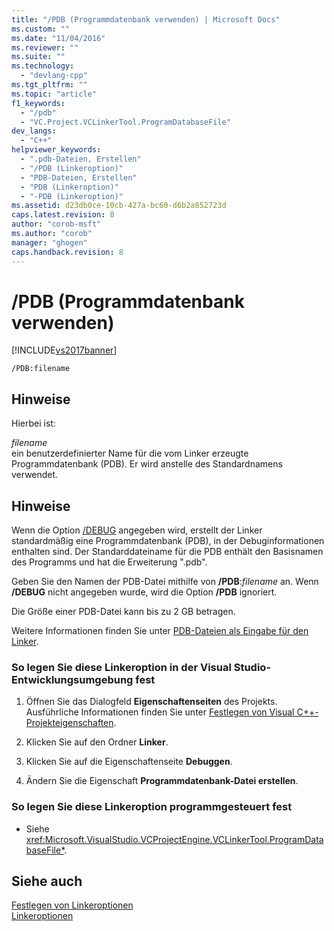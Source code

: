 ```yaml
---
title: "/PDB (Programmdatenbank verwenden) | Microsoft Docs"
ms.custom: ""
ms.date: "11/04/2016"
ms.reviewer: ""
ms.suite: ""
ms.technology: 
  - "devlang-cpp"
ms.tgt_pltfrm: ""
ms.topic: "article"
f1_keywords: 
  - "/pdb"
  - "VC.Project.VCLinkerTool.ProgramDatabaseFile"
dev_langs: 
  - "C++"
helpviewer_keywords: 
  - ".pdb-Dateien, Erstellen"
  - "/PDB (Linkeroption)"
  - "PDB-Dateien, Erstellen"
  - "PDB (Linkeroption)"
  - "-PDB (Linkeroption)"
ms.assetid: d23db0ce-10cb-427a-bc60-d6b2a852723d
caps.latest.revision: 8
author: "corob-msft"
ms.author: "corob"
manager: "ghogen"
caps.handback.revision: 8
---
```

# /PDB (Programmdatenbank verwenden)
[!INCLUDE[vs2017banner](../../assembler/inline/includes/vs2017banner.md)]

```  
/PDB:filename  
```  
  
## Hinweise  
 Hierbei ist:  
  
 *filename*  
 ein benutzerdefinierter Name für die vom Linker erzeugte Programmdatenbank \(PDB\).  Er wird anstelle des Standardnamens verwendet.  
  
## Hinweise  
 Wenn die Option [\/DEBUG](../../build/reference/debug-generate-debug-info.md) angegeben wird, erstellt der Linker standardmäßig eine Programmdatenbank \(PDB\), in der Debuginformationen enthalten sind.  Der Standarddateiname für die PDB enthält den Basisnamen des Programms und hat die Erweiterung ".pdb".  
  
 Geben Sie den Namen der PDB\-Datei mithilfe von **\/PDB**:*filename* an.  Wenn **\/DEBUG** nicht angegeben wurde, wird die Option **\/PDB** ignoriert.  
  
 Die Größe einer PDB\-Datei kann bis zu 2 GB betragen.  
  
 Weitere Informationen finden Sie unter [PDB\-Dateien als Eingabe für den Linker](../../build/reference/dot-pdb-files-as-linker-input.md).  
  
### So legen Sie diese Linkeroption in der Visual Studio\-Entwicklungsumgebung fest  
  
1.  Öffnen Sie das Dialogfeld **Eigenschaftenseiten** des Projekts.  Ausführliche Informationen finden Sie unter [Festlegen von Visual C\+\+\-Projekteigenschaften](../../ide/working-with-project-properties.md).  
  
2.  Klicken Sie auf den Ordner **Linker**.  
  
3.  Klicken Sie auf die Eigenschaftenseite **Debuggen**.  
  
4.  Ändern Sie die Eigenschaft **Programmdatenbank\-Datei erstellen**.  
  
### So legen Sie diese Linkeroption programmgesteuert fest  
  
-   Siehe <xref:Microsoft.VisualStudio.VCProjectEngine.VCLinkerTool.ProgramDatabaseFile*>.  
  
## Siehe auch  
 [Festlegen von Linkeroptionen](../../build/reference/setting-linker-options.md)   
 [Linkeroptionen](../../build/reference/linker-options.md)